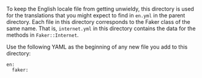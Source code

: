 To keep the English locale file from getting unwieldy, this directory is used for the translations that you might expect
to find in `en.yml` in the parent directory. Each file in this directory corresponds to the Faker class of the same
name. That is, `internet.yml` in this directory contains the data for the methods in `Faker::Internet`.

Use the following YAML as the beginning of any new file you add to this directory:

```
en:
  faker:
```
